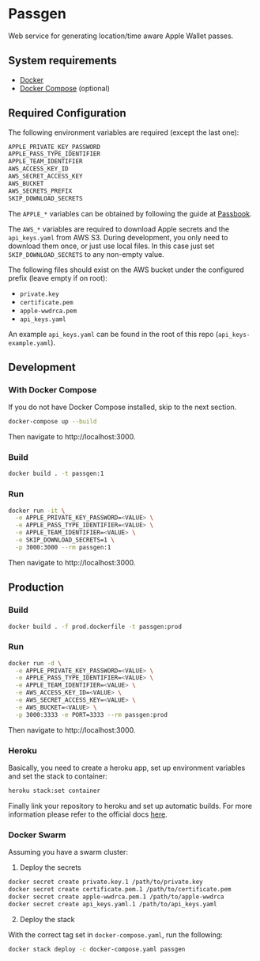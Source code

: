 # Passgen
Web service for generating location/time aware Apple Wallet passes.

## System requirements

- [Docker](https://www.docker.com/)
- [Docker Compose](https://docs.docker.com/compose/) (optional)

## Required Configuration

The following environment variables are required (except the last one):

```bash
APPLE_PRIVATE_KEY_PASSWORD
APPLE_PASS_TYPE_IDENTIFIER
APPLE_TEAM_IDENTIFIER
AWS_ACCESS_KEY_ID
AWS_SECRET_ACCESS_KEY
AWS_BUCKET
AWS_SECRETS_PREFIX
SKIP_DOWNLOAD_SECRETS
```

The `APPLE_*` variables can be obtained by following the guide at
[Passbook](https://github.com/devartis/passbook).

The `AWS_*` variables are required to download Apple secrets and the `api_keys.yaml`
from AWS S3. During development, you only need to download them once,
or just use local files. In this case just set `SKIP_DOWNLOAD_SECRETS` to any non-empty value.

The following files should exist on the AWS bucket under the configured prefix (leave empty if on root):

- `private.key`
- `certificate.pem`
- `apple-wwdrca.pem`
- `api_keys.yaml`

An example `api_keys.yaml` can be found in the root of this repo (`api_keys-example.yaml`).

## Development

### With Docker Compose

If you do not have Docker Compose installed, skip to the next section.

```bash
docker-compose up --build
```

Then navigate to http://localhost:3000.

### Build

```bash
docker build . -t passgen:1
```

### Run

```bash
docker run -it \
  -e APPLE_PRIVATE_KEY_PASSWORD=<VALUE> \
  -e APPLE_PASS_TYPE_IDENTIFIER=<VALUE> \
  -e APPLE_TEAM_IDENTIFIER=<VALUE> \
  -e SKIP_DOWNLOAD_SECRETS=1 \
  -p 3000:3000 --rm passgen:1
```

Then navigate to http://localhost:3000.

## Production

### Build

```bash
docker build . -f prod.dockerfile -t passgen:prod
```

### Run

```bash
docker run -d \
  -e APPLE_PRIVATE_KEY_PASSWORD=<VALUE> \
  -e APPLE_PASS_TYPE_IDENTIFIER=<VALUE> \
  -e APPLE_TEAM_IDENTIFIER=<VALUE> \
  -e AWS_ACCESS_KEY_ID=<VALUE> \
  -e AWS_SECRET_ACCESS_KEY=<VALUE> \
  -e AWS_BUCKET=<VALUE> \
  -p 3000:3333 -e PORT=3333 --rm passgen:prod
```

Then navigate to http://localhost:3000.

### Heroku

Basically, you need to create a heroku app, set up environment variables and set
the stack to container:

```bash
heroku stack:set container
```

Finally link your repository to heroku and set up automatic builds.
For more information please refer to the official docs
[here](https://devcenter.heroku.com/categories/deploying-with-docker).

### Docker Swarm

Assuming you have a swarm cluster:

1. Deploy the secrets

```bash
docker secret create private.key.1 /path/to/private.key
docker secret create certificate.pem.1 /path/to/certificate.pem
docker secret create apple-wwdrca.pem.1 /path/to/apple-wwdrca
docker secret create api_keys.yaml.1 /path/to/api_keys.yaml
```

2. Deploy the stack

With the correct tag set in `docker-compose.yaml`, run the following:

```bash
docker stack deploy -c docker-compose.yaml passgen
```
